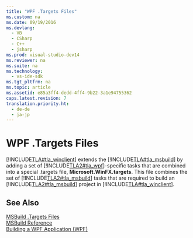 ```yaml
---
title: "WPF .Targets Files"
ms.custom: na
ms.date: 09/19/2016
ms.devlang: 
  - VB
  - CSharp
  - C++
  - jsharp
ms.prod: visual-studio-dev14
ms.reviewer: na
ms.suite: na
ms.technology: 
  - vs-ide-sdk
ms.tgt_pltfrm: na
ms.topic: article
ms.assetid: e85a3ff4-dedd-4ff4-9b22-3a1e94755362
caps.latest.revision: 7
translation.priority.ht: 
  - de-de
  - ja-jp
---
```

# WPF .Targets Files
[!INCLUDE[TLA#tla_winclient](../vs140/includes/TLA#tla_winclient_md.md)] extends the [!INCLUDE[TLA#tla_msbuild](../vs140/includes/TLA#tla_msbuild_md.md)] by adding a set of [!INCLUDE[TLA2#tla_wpf](../vs140/includes/TLA2#tla_wpf_md.md)]-specific tasks that are combined into a special .targets file, **Microsoft.WinFX.targets**. This file combines the set of [!INCLUDE[TLA2#tla_msbuild](../vs140/includes/TLA2#tla_msbuild_md.md)] tasks that are required to build an [!INCLUDE[TLA2#tla_msbuild](../vs140/includes/TLA2#tla_msbuild_md.md)] project in [!INCLUDE[TLA#tla_winclient](../vs140/includes/TLA#tla_winclient_md.md)].  
  
## See Also  
 [MSBuild .Targets Files](../vs140/MSBuild-.Targets-Files.md)   
 [MSBuild Reference](../Topic/MSBuild%20Reference.md)   
 [Building a WPF Application (WPF)](assetId:///a58696fd-bdad-4b55-9759-136dfdf8b91c)
